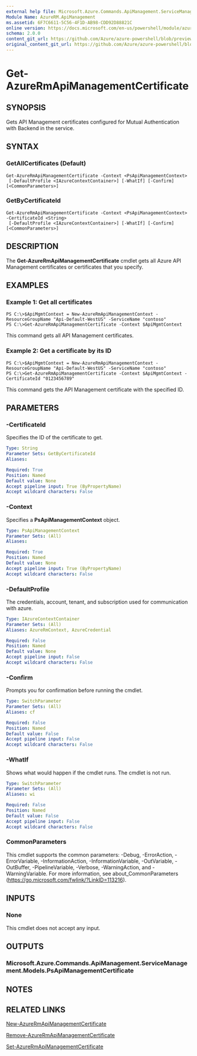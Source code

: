```yaml
---
external help file: Microsoft.Azure.Commands.ApiManagement.ServiceManagement.dll-Help.xml
Module Name: AzureRM.ApiManagement
ms.assetid: 6F7C6611-5C56-4F1D-AB98-CDD92D88821C
online version: https://docs.microsoft.com/en-us/powershell/module/azurerm.apimanagement/get-azurermapimanagementcertificate
schema: 2.0.0
content_git_url: https://github.com/Azure/azure-powershell/blob/preview/src/ResourceManager/ApiManagement/Commands.ApiManagement/help/Get-AzureRmApiManagementCertificate.md
original_content_git_url: https://github.com/Azure/azure-powershell/blob/preview/src/ResourceManager/ApiManagement/Commands.ApiManagement/help/Get-AzureRmApiManagementCertificate.md
---
```


# Get-AzureRmApiManagementCertificate

## SYNOPSIS
Gets API Management certificates configured for Mutual Authentication with Backend in the service.

## SYNTAX

### GetAllCertificates (Default)
```
Get-AzureRmApiManagementCertificate -Context <PsApiManagementContext>
 [-DefaultProfile <IAzureContextContainer>] [-WhatIf] [-Confirm] [<CommonParameters>]
```

### GetByCertificateId
```
Get-AzureRmApiManagementCertificate -Context <PsApiManagementContext> -CertificateId <String>
 [-DefaultProfile <IAzureContextContainer>] [-WhatIf] [-Confirm] [<CommonParameters>]
```

## DESCRIPTION
The **Get-AzureRmApiManagementCertificate** cmdlet gets all Azure API Management certificates or certificates that you specify.

## EXAMPLES

### Example 1: Get all certificates
```
PS C:\>$ApiMgmtContext = New-AzureRmApiManagementContext -ResourceGroupName "Api-Default-WestUS" -ServiceName "contoso"
PS C:\>Get-AzureRmApiManagementCertificate -Context $ApiMgmtContext
```

This command gets all API Management certificates.

### Example 2: Get a certificate by its ID
```
PS C:\>$ApiMgmtContext = New-AzureRmApiManagementContext -ResourceGroupName "Api-Default-WestUS" -ServiceName "contoso"
PS C:\>Get-AzureRmApiManagementCertificate -Context $ApiMgmtContext -CertificateId "0123456789"
```

This command gets the API Management certificate with the specified ID.

## PARAMETERS

### -CertificateId
Specifies the ID of the certificate to get.

```yaml
Type: String
Parameter Sets: GetByCertificateId
Aliases: 

Required: True
Position: Named
Default value: None
Accept pipeline input: True (ByPropertyName)
Accept wildcard characters: False
```

### -Context
Specifies a **PsApiManagementContext** object.

```yaml
Type: PsApiManagementContext
Parameter Sets: (All)
Aliases: 

Required: True
Position: Named
Default value: None
Accept pipeline input: True (ByPropertyName)
Accept wildcard characters: False
```

### -DefaultProfile
The credentials, account, tenant, and subscription used for communication with azure.
 
```yaml
Type: IAzureContextContainer
Parameter Sets: (All)
Aliases: AzureRmContext, AzureCredential

Required: False
Position: Named
Default value: None
Accept pipeline input: False
Accept wildcard characters: False
```

### -Confirm
Prompts you for confirmation before running the cmdlet.

```yaml
Type: SwitchParameter
Parameter Sets: (All)
Aliases: cf

Required: False
Position: Named
Default value: False
Accept pipeline input: False
Accept wildcard characters: False
```

### -WhatIf
Shows what would happen if the cmdlet runs.
The cmdlet is not run.

```yaml
Type: SwitchParameter
Parameter Sets: (All)
Aliases: wi

Required: False
Position: Named
Default value: False
Accept pipeline input: False
Accept wildcard characters: False
```

### CommonParameters
This cmdlet supports the common parameters: -Debug, -ErrorAction, -ErrorVariable, -InformationAction, -InformationVariable, -OutVariable, -OutBuffer, -PipelineVariable, -Verbose, -WarningAction, and -WarningVariable. For more information, see about_CommonParameters (https://go.microsoft.com/fwlink/?LinkID=113216).

## INPUTS

### None
This cmdlet does not accept any input.

## OUTPUTS

### Microsoft.Azure.Commands.ApiManagement.ServiceManagement.Models.PsApiManagementCertificate

## NOTES

## RELATED LINKS

[New-AzureRmApiManagementCertificate](./New-AzureRmApiManagementCertificate.md)

[Remove-AzureRmApiManagementCertificate](./Remove-AzureRmApiManagementCertificate.md)

[Set-AzureRmApiManagementCertificate](./Set-AzureRmApiManagementCertificate.md)


